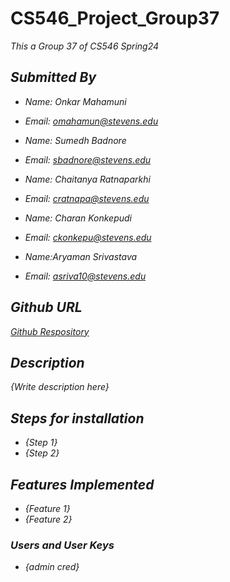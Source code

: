 # CS546_Project_Group37
<p><em><em>This a Group 37 of CS546 Spring24</em><br>


## Submitted By

- Name: Onkar Mahamuni
- Email: omahamun@stevens.edu

- Name: Sumedh Badnore
- Email: sbadnore@stevens.edu

- Name: Chaitanya Ratnaparkhi
- Email: cratnapa@stevens.edu 

- Name: Charan Konkepudi
- Email: ckonkepu@stevens.edu

- Name:Aryaman Srivastava
- Email: asriva10@stevens.edu

## Github URL

[Github Respository](https://github.com/Onkar2706/CS546_Project_Group37.git)

## Description
{Write description here}

## Steps for installation
- {Step 1}
- {Step 2}

## Features Implemented
- {Feature 1}
- {Feature 2}

### Users and User Keys 
- {admin cred}




